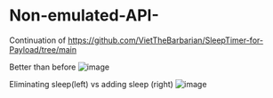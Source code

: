 # Non-emulated-API-
Continuation of https://github.com/VietTheBarbarian/SleepTimer-for-Payload/tree/main

Better than before
![image](https://github.com/user-attachments/assets/20106552-48bf-44a1-8a74-3dcdece51e7f)

Eliminating sleep(left) vs adding sleep (right) 
![image](https://github.com/user-attachments/assets/b6c7eede-e739-45d4-99f1-b1a11fd9027f)
